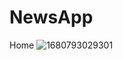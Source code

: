 # NewsApp
Home
![1680793029301](https://user-images.githubusercontent.com/114559538/230420304-5e9e354e-1632-4d39-bf81-ae9285ab4e6e.jpg)

